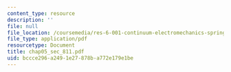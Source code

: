 ```yaml
---
content_type: resource
description: ''
file: null
file_location: /coursemedia/res-6-001-continuum-electromechanics-spring-2009/bccce296a2491e27878ba772e179e1be_chap05_sec_811.pdf
file_type: application/pdf
resourcetype: Document
title: chap05_sec_811.pdf
uid: bccce296-a249-1e27-878b-a772e179e1be
---
```


